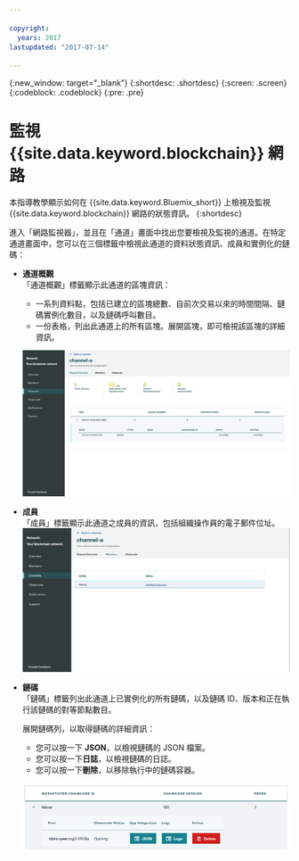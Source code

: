 ```yaml
---

copyright:
  years: 2017
lastupdated: "2017-07-14"

---
```


{:new_window: target="_blank"}
{:shortdesc: .shortdesc}
{:screen: .screen}
{:codeblock: .codeblock}
{:pre: .pre}

# 監視 {{site.data.keyword.blockchain}} 網路

本指導教學顯示如何在 {{site.data.keyword.Bluemix_short}} 上檢視及監視 {{site.data.keyword.blockchain}} 網路的狀態資訊。
{:shortdesc}

進入「網路監視器」，並且在「通道」畫面中找出您要檢視及監視的通道。在特定通道畫面中，您可以在三個標籤中檢視此通道的資料狀態資訊、成員和實例化的鏈碼：

* **通道概觀**  
「通道概觀」標籤顯示此通道的區塊資訊：
    * 一系列資料點，包括已建立的區塊總數、自前次交易以來的時間間隔、鏈碼實例化數目，以及鏈碼呼叫數目。
    * 一份表格，列出此通道上的所有區塊。展開區塊，即可檢視該區塊的詳細資訊。  

  ![通道概觀](../images/channel_overview_detail.png "通道概觀")  

* **成員**  
「成員」標籤顯示此通道之成員的資訊，包括組織操作員的電子郵件位址。
  ![通道成員](../images/channel_members.png "通道成員")  
  
* **鏈碼**  
「鏈碼」標籤列出此通道上已實例化的所有鏈碼，以及鏈碼 ID、版本和正在執行該鏈碼的對等節點數目。   
    
  展開鏈碼列，以取得鏈碼的詳細資訊：  
    * 您可以按一下 **JSON**，以檢視鏈碼的 JSON 檔案。
    * 您可以按一下**日誌**，以檢視鏈碼的日誌。
    * 您可以按一下**刪除**，以移除執行中的鏈碼容器。
  
  ![通道鏈碼](../images/channel_chaincode.png "通道鏈碼") 
  
